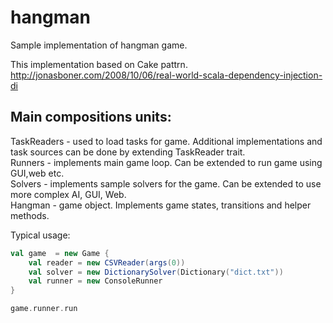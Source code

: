 hangman
=======
Sample implementation of hangman game.

This implementation based on Cake pattrn.
http://jonasboner.com/2008/10/06/real-world-scala-dependency-injection-di

Main compositions units:
------------------------

TaskReaders - used to load tasks for game. Additional implementations and task sources can be done by extending TaskReader trait.<br/>
Runners - implements main game loop. Can be extended to run game using GUI,web etc.<br/>
Solvers - implements sample solvers  for the game. Can be extended to use more complex AI, GUI, Web.<br/>
Hangman - game object. Implements game states, transitions and helper methods.

Typical usage:

```scala
val game  = new Game {
    val reader = new CSVReader(args(0))
    val solver = new DictionarySolver(Dictionary("dict.txt"))
    val runner = new ConsoleRunner
}

game.runner.run
```
